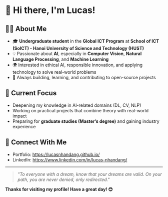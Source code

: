 # 👋 Hi there, I'm Lucas!

## 👨‍💻 About Me
- 🎓 **Undergraduate student** in the **Global ICT Program** at **School of ICT (SoICT) - Hanoi University of Science and Technology (HUST)**
- 💡 Passionate about **AI**, especially in **Computer Vision**, **Natural Language Processing**, and **Machine Learning**
- 🌍 Interested in ethical AI, responsible innovation, and applying technology to solve real-world problems
- 🔨 Always building, learning, and contributing to open-source projects

## 🚀 Current Focus
- Deepening my knowledge in AI-related domains (DL, CV, NLP)
- Working on practical projects that combine theory with real-world impact
- Preparing for **graduate studies (Master’s degree)** and gaining industry experience

## 🔗 Connect With Me
- Portfolio: https://lucasnhandang.github.io/
- LinkedIn: https://www.linkedin.com/in/lucas-nhandang/
  
---

> *"To everyone with a dream, know that your dreams are valid. On your path, you are never denied, only redirected."*

**Thanks for visiting my profile! Have a great day! 😊**
